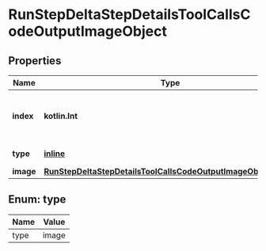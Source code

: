
# RunStepDeltaStepDetailsToolCallsCodeOutputImageObject

## Properties
Name | Type | Description | Notes
------------ | ------------- | ------------- | -------------
**index** | **kotlin.Int** | The index of the output in the outputs array. | 
**type** | [**inline**](#Type) | Always &#x60;image&#x60;. | 
**image** | [**RunStepDeltaStepDetailsToolCallsCodeOutputImageObjectImage**](RunStepDeltaStepDetailsToolCallsCodeOutputImageObjectImage.md) |  |  [optional]


<a id="Type"></a>
## Enum: type
Name | Value
---- | -----
type | image



